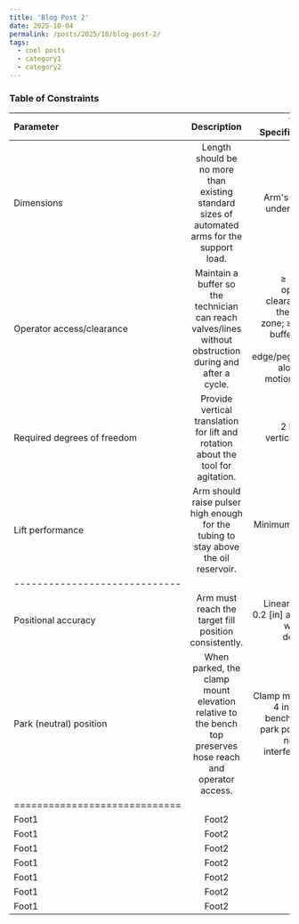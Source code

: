 ```yaml
---
title: 'Blog Post 2'
date: 2025-10-04
permalink: /posts/2025/10/blog-post-2/
tags:
  - cool posts
  - category1
  - category2
---
```


### Table of Constraints

| Parameter | Description | Target Specification |
|:--------|:-------:|--------:|
| Dimensions    | Length should be no more than existing standard sizes of automated arms for the support load.    | Arm's length under 7 feet    |
| Operator access/clearance  | Maintain a buffer so the technician can reach valves/lines without obstruction during and after a cycle.    |  ≥ 12 [in] operator clearance in the active zone; ≥ 6 [in] buffer from bench edge/pegboard along the motion path.    |
| Required degrees of freedom    | Provide vertical translation for lift and rotation about the tool for agitation.    | 2 DoF — vertical lift + roll    |
| Lift performance   | Arm should raise pulser high enough for the tubing to stay above the oil reservoir.   | Minimum of 18 inches    |
|-----------------------------|
| Positional accuracy  | Arm must reach the target fill position consistently.   | Linear within 0.2 [in] angular within 3 degrees |
| Park (neutral) position   | When parked, the clamp mount elevation relative to the bench top preserves hose reach and operator access.   | Clamp mount ≤ 4 in above bench top in park position; no hose interference.   |
|=============================|
| Foot1   | Foot2   | Foot3   |
| Foot1   | Foot2   | Foot3   |
| Foot1   | Foot2   | Foot3   |
| Foot1   | Foot2   | Foot3   |
| Foot1   | Foot2   | Foot3   |
| Foot1   | Foot2   | Foot3   |
| Foot1   | Foot2   | Foot3   |
